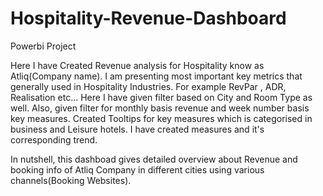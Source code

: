 # Hospitality-Revenue-Dashboard
Powerbi Project


Here I have Created Revenue analysis for Hospitality know as Atliq(Company name).
I am presenting most important key metrics that generally used in Hospitality Industries. For example RevPar ,  ADR, Realisation etc...
Here I have given filter based on City and Room Type as well. Also, given filter for monthly basis revenue and week number basis key measures.
Created Tooltips for key measures which is categorised in business and Leisure hotels.
I have created measures and it's corresponding trend.

In nutshell, this dashboad gives detailed overview about Revenue and booking info of Atliq Company in different cities using various channels(Booking Websites).
